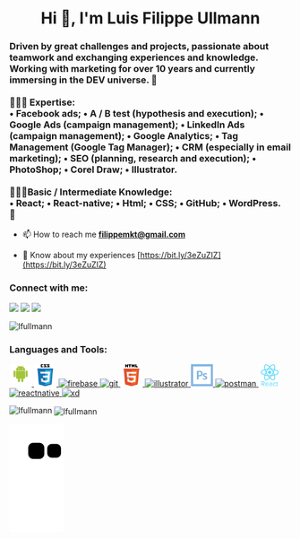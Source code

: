 <h1 align="center">Hi 👋, I'm Luis Filippe Ullmann</h1>
<h3 align="left">Driven by great challenges and projects, passionate about teamwork and exchanging experiences and knowledge. Working with marketing for over 10 years and currently immersing in the DEV universe. 🤿 <br><br>  
👨🏻‍💻 Expertise:<br>
• Facebook ads; • A / B test (hypothesis and execution); • Google Ads (campaign management); • LinkedIn Ads (campaign management); • Google Analytics; • Tag Management (Google Tag Manager); • CRM (especially in email marketing); • SEO (planning, research and execution); • PhotoShop; • Corel Draw; • Illustrator.
<br>
<br>
👨🏻‍💼Basic / Intermediate Knowledge:<br>
• React; • React-native; • Html; • CSS; • GitHub; • WordPress.
<br> 
🚀
</h3>

- 📫 How to reach me **filippemkt@gmail.com**

- 📄 Know about my experiences [https://bit.ly/3eZuZIZ](https://bit.ly/3eZuZIZ)

<h3 align="left">Connect with me:</h3>
<p align="left">
 <a href="https://instagram.com/lfullmann" target="_blank"><img src="https://img.shields.io/badge/-Instagram-%23E4405F?style=for-the-badge&logo=instagram&logoColor=white" target="_blank"></a>
  <a href = "mailto: filippemkt@gmail.com"><img src="https://img.shields.io/badge/-Gmail-%23333?style=for-the-badge&logo=gmail&logoColor=white" target="_blank"></a>
  <a href="https://www.linkedin.com/in/lfullmann" target="_blank"><img src="https://img.shields.io/badge/-LinkedIn-%230077B5?style=for-the-badge&logo=linkedin&logoColor=white" target="_blank"></a> 
 <p align="left"> <img src="https://komarev.com/ghpvc/?username=lfullmann&label=Profile%20views&color=0e75b6&style=flat" alt="lfullmann" /> </p>
</p>

<h3 align="left">Languages and Tools:</h3>
<p align="left"> <a href="https://developer.android.com" target="_blank"> <img src="https://raw.githubusercontent.com/devicons/devicon/master/icons/android/android-original-wordmark.svg" alt="android" width="40" height="40"/> </a> <a href="https://www.w3schools.com/css/" target="_blank"> <img src="https://raw.githubusercontent.com/devicons/devicon/master/icons/css3/css3-original-wordmark.svg" alt="css3" width="40" height="40"/> </a> <a href="https://firebase.google.com/" target="_blank"> <img src="https://www.vectorlogo.zone/logos/firebase/firebase-icon.svg" alt="firebase" width="40" height="40"/> </a> <a href="https://git-scm.com/" target="_blank"> <img src="https://www.vectorlogo.zone/logos/git-scm/git-scm-icon.svg" alt="git" width="40" height="40"/> </a> <a href="https://www.w3.org/html/" target="_blank"> <img src="https://raw.githubusercontent.com/devicons/devicon/master/icons/html5/html5-original-wordmark.svg" alt="html5" width="40" height="40"/> </a> <a href="https://www.adobe.com/in/products/illustrator.html" target="_blank"> <img src="https://www.vectorlogo.zone/logos/adobe_illustrator/adobe_illustrator-icon.svg" alt="illustrator" width="40" height="40"/> </a> <a href="https://www.photoshop.com/en" target="_blank"> <img src="https://raw.githubusercontent.com/devicons/devicon/master/icons/photoshop/photoshop-line.svg" alt="photoshop" width="40" height="40"/> </a> <a href="https://postman.com" target="_blank"> <img src="https://www.vectorlogo.zone/logos/getpostman/getpostman-icon.svg" alt="postman" width="40" height="40"/> </a> <a href="https://reactjs.org/" target="_blank"> <img src="https://raw.githubusercontent.com/devicons/devicon/master/icons/react/react-original-wordmark.svg" alt="react" width="40" height="40"/> </a> <a href="https://reactnative.dev/" target="_blank"> <img src="https://reactnative.dev/img/header_logo.svg" alt="reactnative" width="40" height="40"/> </a> <a href="https://www.adobe.com/products/xd.html" target="_blank"> <img src="https://cdn.worldvectorlogo.com/logos/adobe-xd.svg" alt="xd" width="40" height="40"/> </a> </p>

<p><img align="left" src="https://github-readme-stats.vercel.app/api/top-langs?username=lfullmann&show_icons=true&locale=en&layout=compact" alt="lfullmann" /></p>

<p>&nbsp;<img align="center" src="https://github-readme-stats.vercel.app/api?username=lfullmann&show_icons=true&locale=en" alt="lfullmann" /></p>

 ![Snake animation](https://github.com/rafaballerini/rafaballerini/blob/output/github-contribution-grid-snake.svg)
